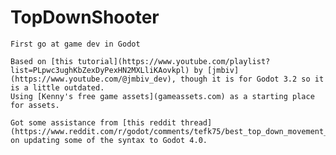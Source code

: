 # TopDownShooter
	First go at game dev in Godot
	
	Based on [this tutorial](https://www.youtube.com/playlist?list=PLpwc3ughKbZexDyPexHN2MXLliKAovkpl) by [jmbiv](https://www.youtube.com/@jmbiv_dev), though it is for Godot 3.2 so it is a little outdated.
	Using [Kenny's free game assets](gameassets.com) as a starting place for assets.
	
	Got some assistance from [this reddit thread](https://www.reddit.com/r/godot/comments/tefk75/best_top_down_movement_in_godot_4/) on updating some of the syntax to Godot 4.0.